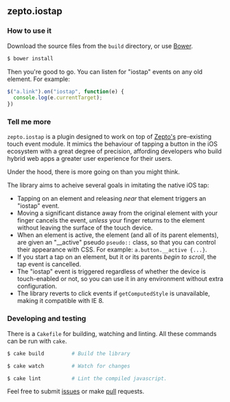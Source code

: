 ## zepto.iostap

### How to use it

Download the source files from the `build` directory, or use [Bower](http://www.bower.io/).

```bash
$ bower install
```

Then you're good to go. You can listen for "iostap" events on any old element. For example:

```js
$("a.link").on("iostap", function(e) {
  console.log(e.currentTarget);
})
```

### Tell me more

`zepto.iostap` is a plugin designed to work on top of [Zepto's](http://www.zeptojs.com/) pre-existing touch event module. It mimics the behaviour of tapping a button in the iOS ecosystem with a great degree of precision, affording developers who build hybrid web apps a greater user experience for their users.

Under the hood, there is more going on than you might think.

The library aims to acheive several goals in imitating the native iOS tap:
  - Tapping on an element and releasing *near* that element triggers an "iostap" event.
  - Moving a significant distance away from the original element with your finger cancels the event, *unless* your finger returns to the element without leaving the surface of the touch device.
  - When an element is active, the element (and all of its parent elements), are given an "__active" pseudo ` pseudo:: ` class, so that you can control their appearance with CSS. For example: `a.button.__active {...}`.
  - If you start a tap on an element, but it or its parents *begin to scroll*, the tap event is cancelled.
  - The "iostap" event is triggered regardless of whether the device is touch-enabled or not, so you can use it in any environment without extra configuration.
  - The library reverts to click events if `getComputedStyle` is unavailable,
  making it compatible with IE 8.

### Developing and testing

There is a `Cakefile` for building, watching and linting. All these commands can be run with `cake`.

```bash
$ cake build         # Build the library

$ cake watch         # Watch for changes

$ cake lint          # Lint the compiled javascript.
```

Feel free to submit [issues](https://github.com/stephenhutchings/zepto.iostap/issues) or make [pull](https://github.com/stephenhutchings/zepto.iostap/pulls) requests.

